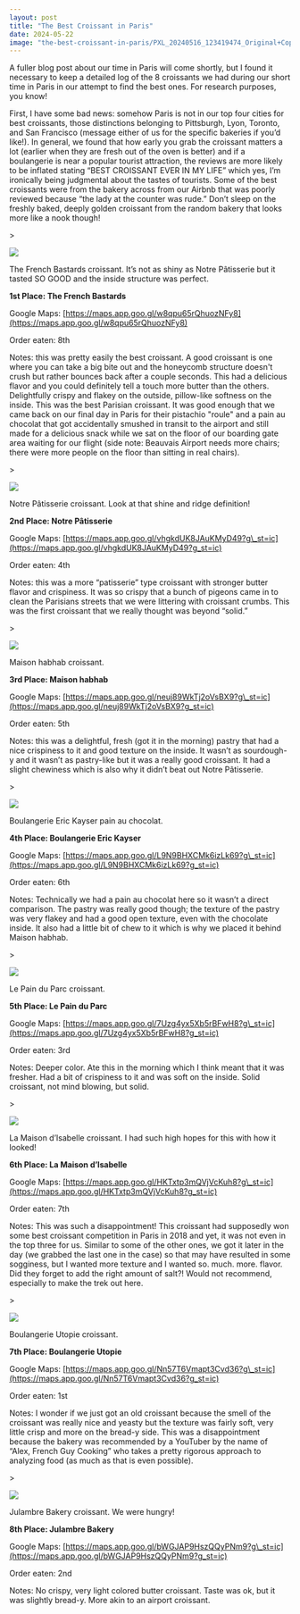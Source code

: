 ```yaml
---
layout: post
title: "The Best Croissant in Paris"
date: 2024-05-22
image: "the-best-croissant-in-paris/PXL_20240516_123419474_Original+Copy.jpeg"
---
```


A fuller blog post about our time in Paris will come shortly, but I found it necessary to keep a detailed log of the 8 croissants we had during our short time in Paris in our attempt to find the best ones. For research purposes, you know!

First, I have some bad news: somehow Paris is not in our top four cities for best croissants, those distinctions belonging to Pittsburgh, Lyon, Toronto, and San Francisco (message either of us for the specific bakeries if you’d like!). In general, we found that how early you grab the croissant matters a lot (earlier when they are fresh out of the oven is better) and if a boulangerie is near a popular tourist attraction, the reviews are more likely to be inflated stating “BEST CROISSANT EVER IN MY LIFE” which yes, I’m ironically being judgmental about the tastes of tourists. Some of the best croissants were from the bakery across from our Airbnb that was poorly reviewed because “the lady at the counter was rude.” Don’t sleep on the freshly baked, deeply golden croissant from the random bakery that looks more like a nook though!

\>

![](assets/img/the-best-croissant-in-paris/PXL_20240519_101928605_Original.jpeg)

<figcaption>

The French Bastards croissant. It’s not as shiny as Notre Pâtisserie but it tasted SO GOOD and the inside structure was perfect.

</figcaption>

**1st Place: The French Bastards** 

Google Maps: [https://maps.app.goo.gl/w8qpu65rQhuozNFy8](https://maps.app.goo.gl/w8qpu65rQhuozNFy8)

Order eaten: 8th

Notes: this was pretty easily the best croissant. A good croissant is one where you can take a big bite out and the honeycomb structure doesn't crush but rather bounces back after a couple seconds. This had a delicious flavor and you could definitely tell a touch more butter than the others. Delightfully crispy and flakey on the outside, pillow-like softness on the inside. This was the best Parisian croissant. It was good enough that we came back on our final day in Paris for their pistachio "roule" and a pain au chocolat that got accidentally smushed in transit to the airport and still made for a delicious snack while we sat on the floor of our boarding gate area waiting for our flight (side note: Beauvais Airport needs more chairs; there were more people on the floor than sitting in real chairs).

\>

![](assets/img/the-best-croissant-in-paris/PXL_20240516_123419474_Original.jpeg)

<figcaption>

Notre Pâtisserie croissant. Look at that shine and ridge definition!

</figcaption>

**2nd Place: Notre Pâtisserie**

Google Maps: [https://maps.app.goo.gl/vhgkdUK8JAuKMyD49?g\_st=ic](https://maps.app.goo.gl/vhgkdUK8JAuKMyD49?g_st=ic)

Order eaten: 4th

Notes: this was a more “patisserie” type croissant with stronger butter flavor and crispiness. It was so crispy that a bunch of pigeons came in to clean the Parisians streets that we were littering with croissant crumbs. This was the first croissant that we really thought was beyond “solid.”

\>

![](assets/img/the-best-croissant-in-paris/PXL_20240517_090757945_Original.jpeg)

<figcaption>

Maison habhab croissant.

</figcaption>

**3rd Place: Maison habhab**

Google Maps: [https://maps.app.goo.gl/neuj89WkTj2oVsBX9?g\_st=ic](https://maps.app.goo.gl/neuj89WkTj2oVsBX9?g_st=ic)

Order eaten: 5th

Notes: this was a delightful, fresh (got it in the morning) pastry that had a nice crispiness to it and good texture on the inside. It wasn’t as sourdough-y and it wasn’t as pastry-like but it was a really good croissant. It had a slight chewiness which is also why it didn’t beat out Notre Pâtisserie.

\>

![](assets/img/the-best-croissant-in-paris/PXL_20240517_142320117_Original.jpeg)

<figcaption>

Boulangerie Eric Kayser pain au chocolat.

</figcaption>

**4th Place: Boulangerie Eric Kayser**

Google Maps: [https://maps.app.goo.gl/L9N9BHXCMk6izLk69?g\_st=ic](https://maps.app.goo.gl/L9N9BHXCMk6izLk69?g_st=ic)

Order eaten: 6th

Notes: Technically we had a pain au chocolat here so it wasn’t a direct comparison. The pastry was really good though; the texture of the pastry was very flakey and had a good open texture, even with the chocolate inside. It also had a little bit of chew to it which is why we placed it behind Maison habhab. 

\>

![](assets/img/the-best-croissant-in-paris/PXL_20240516_075525029_Original.jpeg)

<figcaption>

Le Pain du Parc croissant.

</figcaption>

**5th Place: Le Pain du Parc**

Google Maps: [https://maps.app.goo.gl/7Uzg4yx5Xb5rBFwH8?g\_st=ic](https://maps.app.goo.gl/7Uzg4yx5Xb5rBFwH8?g_st=ic)

Order eaten: 3rd

Notes: Deeper color. Ate this in the morning which I think meant that it was fresher. Had a bit of crispiness to it and was soft on the inside. Solid croissant, not mind blowing, but solid.

\>

![](assets/img/the-best-croissant-in-paris/PXL_20240518_122243473_Original.jpeg)

<figcaption>

La Maison d’Isabelle croissant. I had such high hopes for this with how it looked!

</figcaption>

**6th Place: La Maison d’Isabelle**

Google Maps: [https://maps.app.goo.gl/HKTxtp3mQVjVcKuh8?g\_st=ic](https://maps.app.goo.gl/HKTxtp3mQVjVcKuh8?g_st=ic)

Order eaten: 7th

Notes: This was such a disappointment! This croissant had supposedly won some best croissant competition in Paris in 2018 and yet, it was not even in the top three for us. Similar to some of the other ones, we got it later in the day (we grabbed the last one in the case) so that may have resulted in some sogginess, but I wanted more texture and I wanted so. much. more. flavor. Did they forget to add the right amount of salt?! Would not recommend, especially to make the trek out here.

\>

![](assets/img/the-best-croissant-in-paris/PXL_20240514_131359763_Original.jpeg)

<figcaption>

Boulangerie Utopie croissant.

</figcaption>

**7th Place: Boulangerie Utopie**

Google Maps: [https://maps.app.goo.gl/Nn57T6Vmapt3Cvd36?g\_st=ic](https://maps.app.goo.gl/Nn57T6Vmapt3Cvd36?g_st=ic)

Order eaten: 1st

Notes: I wonder if we just got an old croissant because the smell of the croissant was really nice and yeasty but the texture was fairly soft, very little crisp and more on the bread-y side. This was a disappointment because the bakery was recommended by a YouTuber by the name of “Alex, French Guy Cooking” who takes a pretty rigorous approach to analyzing food (as much as that is even possible). 

\>

![](assets/img/the-best-croissant-in-paris/PXL_20240515_132025437_Original.jpeg)

<figcaption>

Julambre Bakery croissant. We were hungry!

</figcaption>

**8th Place: Julambre Bakery**

Google Maps: [https://maps.app.goo.gl/bWGJAP9HszQQyPNm9?g\_st=ic](https://maps.app.goo.gl/bWGJAP9HszQQyPNm9?g_st=ic)

Order eaten: 2nd

Notes: No crispy, very light colored butter croissant. Taste was ok, but it was slightly bread-y. More akin to an airport croissant.
